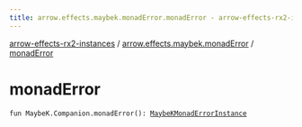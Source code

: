 ```yaml
---
title: arrow.effects.maybek.monadError.monadError - arrow-effects-rx2-instances
---
```


[arrow-effects-rx2-instances](../index.html) / [arrow.effects.maybek.monadError](index.html) / [monadError](./monad-error.html)

# monadError

`fun MaybeK.Companion.monadError(): `[`MaybeKMonadErrorInstance`](../arrow.effects/-maybe-k-monad-error-instance/index.html)